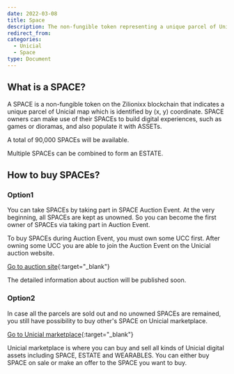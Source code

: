 ```yaml
---
date: 2022-03-08
title: Space
description: The non-fungible token representing a unique parcel of Unicial map.
redirect_from:
categories:
  - Unicial
  - Space
type: Document
---
```


## What is a SPACE?

A SPACE is a non-fungible token on the Zilionixx blockchain that indicates a unique parcel of Unicial map which is identified by (x, y) coordinate.
SPACE owners can make use of their SPACEs to build digital experiences, such as games or dioramas, and also populate it with ASSETs.

A total of 90,000 SPACEs will be available.

Multiple SPACEs can be combined to form an ESTATE.

## How to buy SPACEs?

### Option1

You can take SPACEs by taking part in SPACE Auction Event.
At the very beginning, all SPACEs are kept as unowned. So you can become the first owner of SPACEs via taking part in Auction Event.

To buy SPACEs during Auction Event, you must own some UCC first.
After owning some UCC you are able to join the Auction Event on the Unicial auction website.

[Go to auction site](https://marketplace.unicial.org/auction){:target="\_blank"}

The detailed information about auction will be published soon.

### Option2

In case all the parcels are sold out and no unowned SPACEs are remained, you still have possibility to buy other's SPACE on Unicial marketplace.

[Go to Unicial marketplace](https://marketplace.unicial.org){:target="\_blank"}

Unicial marketplace is where you can buy and sell all kinds of Unicial digital assets including SPACE, ESTATE and WEARABLES.
You can either buy SPACE on sale or make an offer to the SPACE you want to buy.
